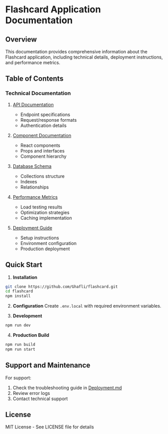 # Flashcard Application Documentation

## Overview
This documentation provides comprehensive information about the Flashcard application, including technical details, deployment instructions, and performance metrics.

## Table of Contents

### Technical Documentation
1. [API Documentation](technical/API.md)
   - Endpoint specifications
   - Request/response formats
   - Authentication details

2. [Component Documentation](technical/Components.md)
   - React components
   - Props and interfaces
   - Component hierarchy

3. [Database Schema](technical/Database.md)
   - Collections structure
   - Indexes
   - Relationships

4. [Performance Metrics](technical/Performance.md)
   - Load testing results
   - Optimization strategies
   - Caching implementation

5. [Deployment Guide](technical/Deployment.md)
   - Setup instructions
   - Environment configuration
   - Production deployment

## Quick Start

1. **Installation**
```bash
git clone https://github.com/Ghafli/flashcard.git
cd flashcard
npm install
```

2. **Configuration**
Create `.env.local` with required environment variables.

3. **Development**
```bash
npm run dev
```

4. **Production Build**
```bash
npm run build
npm run start
```

## Support and Maintenance

For support:
1. Check the troubleshooting guide in [Deployment.md](technical/Deployment.md)
2. Review error logs
3. Contact technical support

## License
MIT License - See LICENSE file for details
